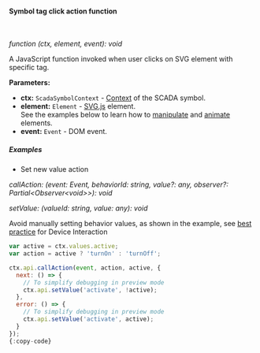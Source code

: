 #### Symbol tag click action function

<div class="divider"></div>
<br/>

*function (ctx, element, event): void*

A JavaScript function invoked when user clicks on SVG element with specific tag.

**Parameters:**

<ul>
  <li><b>ctx:</b> <code>ScadaSymbolContext</code> - <a href="${siteBaseUrl}/docs${docPlatformPrefix}/user-guide/scada/scada-symbols-dev-guide/#scadasymbolcontext" target="_blank">Context</a> of the SCADA symbol.
  </li>
  <li><b>element:</b> <code>Element</code> - <a href="https://svgjs.dev/docs/3.2/getting-started/" target="_blank">SVG.js</a> element.<br>
        See the examples below to learn how to <a href="https://svgjs.dev/docs/3.2/manipulating/" target="_blank">manipulate</a> and <a href="${siteBaseUrl}/docs${docPlatformPrefix}/user-guide/scada/scada-symbols-dev-guide/#scadasymbolanimation" target="_blank">animate</a> elements.<br>
  </li>
  <li><b>event:</b> <code>Event</code> - DOM event.
  </li>
</ul>

<div class="divider"></div>

##### Examples

* Set new value action

*callAction: (event: Event, behaviorId: string, value?: any, observer?: Partial\<Observer\<void\>\>): void*

*setValue: (valueId: string, value: any): void*

Avoid manually setting behavior values, as shown in the example, see <a href="${siteBaseUrl}/docs${docPlatformPrefix}/user-guide/scada/scada-symbols-dev-guide/#best-practices" target="_blank">best practice</a> for Device Interaction

```javascript
var active = ctx.values.active;
var action = active ? 'turnOn' : 'turnOff';

ctx.api.callAction(event, action, active, {
  next: () => {
    // To simplify debugging in preview mode
    ctx.api.setValue('activate', !active);
  },
  error: () => {
    // To simplify debugging in preview mode
    ctx.api.setValue('activate', active);
  }
});
{:copy-code}
```
